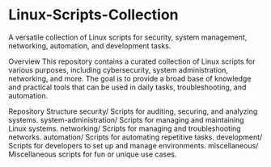 # Linux-Scripts-Collection
A versatile collection of Linux scripts for security, system management, networking, automation, and development tasks.

Overview
This repository contains a curated collection of Linux scripts for various purposes, including cybersecurity, system administration, networking, and more. The goal is to provide a broad base of knowledge and practical tools that can be used in daily tasks, troubleshooting, and automation.

Repository Structure
security/
Scripts for auditing, securing, and analyzing systems.
system-administration/
Scripts for managing and maintaining Linux systems.
networking/
Scripts for managing and troubleshooting networks.
automation/
Scripts for automating repetitive tasks.
development/
Scripts for developers to set up and manage environments.
miscellaneous/
Miscellaneous scripts for fun or unique use cases.
